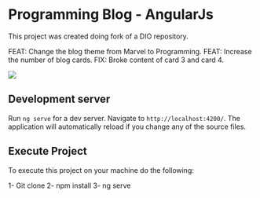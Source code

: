 # Programming Blog - AngularJs

This project was created doing fork of a DIO repository.

FEAT: Change the blog theme from Marvel to Programming.
FEAT: Increase the number of blog cards.
FIX: Broke content of card 3 and card 4.

![](assets/img/myBlog.png)

## Development server

Run `ng serve` for a dev server. Navigate to `http://localhost:4200/`. The application will automatically reload if you change any of the source files.

## Execute Project

To execute this project on your machine do the following:

1- Git clone
2- npm install
3- ng serve
